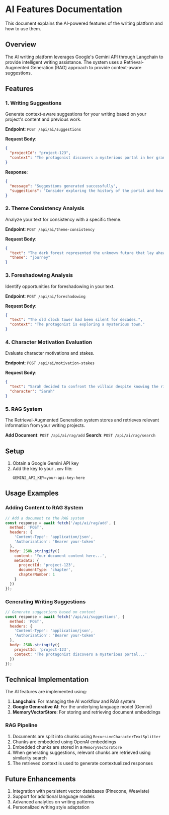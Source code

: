 # AI Features Documentation

This document explains the AI-powered features of the writing platform and how to use them.

## Overview

The AI writing platform leverages Google's Gemini API through Langchain to provide intelligent writing assistance. The system uses a Retrieval-Augmented Generation (RAG) approach to provide context-aware suggestions.

## Features

### 1. Writing Suggestions

Generate context-aware suggestions for your writing based on your project's content and previous work.

**Endpoint**: `POST /api/ai/suggestions`

**Request Body**:
```json
{
  "projectId": "project-123",
  "context": "The protagonist discovers a mysterious portal in her grandmother's attic."
}
```

**Response**:
```json
{
  "message": "Suggestions generated successfully",
  "suggestions": "Consider exploring the history of the portal and how it connects to the grandmother's past..."
}
```

### 2. Theme Consistency Analysis

Analyze your text for consistency with a specific theme.

**Endpoint**: `POST /api/ai/theme-consistency`

**Request Body**:
```json
{
  "text": "The dark forest represented the unknown future that lay ahead.",
  "theme": "journey"
}
```

### 3. Foreshadowing Analysis

Identify opportunities for foreshadowing in your text.

**Endpoint**: `POST /api/ai/foreshadowing`

**Request Body**:
```json
{
  "text": "The old clock tower had been silent for decades.",
  "context": "The protagonist is exploring a mysterious town."
}
```

### 4. Character Motivation Evaluation

Evaluate character motivations and stakes.

**Endpoint**: `POST /api/ai/motivation-stakes`

**Request Body**:
```json
{
  "text": "Sarah decided to confront the villain despite knowing the risks.",
  "character": "Sarah"
}
```

### 5. RAG System

The Retrieval-Augmented Generation system stores and retrieves relevant information from your writing projects.

**Add Document**: `POST /api/ai/rag/add`
**Search**: `POST /api/ai/rag/search`

## Setup

1. Obtain a Google Gemini API key
2. Add the key to your `.env` file:
   ```
   GEMINI_API_KEY=your-api-key-here
   ```

## Usage Examples

### Adding Content to RAG System

```javascript
// Add a document to the RAG system
const response = await fetch('/api/ai/rag/add', {
  method: 'POST',
  headers: {
    'Content-Type': 'application/json',
    'Authorization': 'Bearer your-token'
  },
  body: JSON.stringify({
    content: 'Your document content here...',
    metadata: {
      projectId: 'project-123',
      documentType: 'chapter',
      chapterNumber: 1
    }
  })
});
```

### Generating Writing Suggestions

```javascript
// Generate suggestions based on context
const response = await fetch('/api/ai/suggestions', {
  method: 'POST',
  headers: {
    'Content-Type': 'application/json',
    'Authorization': 'Bearer your-token'
  },
  body: JSON.stringify({
    projectId: 'project-123',
    context: 'The protagonist discovers a mysterious portal...'
  })
});
```

## Technical Implementation

The AI features are implemented using:

1. **Langchain**: For managing the AI workflow and RAG system
2. **Google Generative AI**: For the underlying language model (Gemini)
3. **MemoryVectorStore**: For storing and retrieving document embeddings

### RAG Pipeline

1. Documents are split into chunks using `RecursiveCharacterTextSplitter`
2. Chunks are embedded using OpenAI embeddings
3. Embedded chunks are stored in a `MemoryVectorStore`
4. When generating suggestions, relevant chunks are retrieved using similarity search
5. The retrieved context is used to generate contextualized responses

## Future Enhancements

1. Integration with persistent vector databases (Pinecone, Weaviate)
2. Support for additional language models
3. Advanced analytics on writing patterns
4. Personalized writing style adaptation